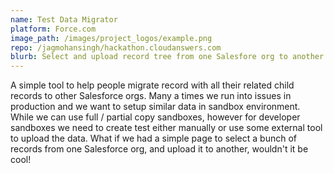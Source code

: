 ```yaml
---
name: Test Data Migrator
platform: Force.com
image_path: /images/project_logos/example.png
repo: /jagmohansingh/hackathon.cloudanswers.com
blurb: Select and upload record tree from one Salesfore org to another.
---
```


A simple tool to help people migrate record with all their related child records to 
other Salesforce orgs. Many a times we run into issues in production and we want to setup
similar data in sandbox environment. While we can use full / partial copy sandboxes, however for developer sandboxes we need to create test either manually or use some external tool to upload the data. What if we had a simple page to select a bunch of records from one Salesforce org, and upload it to another, wouldn't it be cool!

